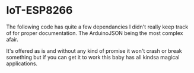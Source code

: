 # IoT-ESP8266

The following code has quite a few dependancies I didn't really keep track of for proper documentation. The ArduinoJSON being the most complex afair.

It's offered as is and without any kind of promise it won't crash or break something but if you can get it to work this baby has all kindsa magical applications. 
